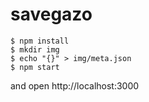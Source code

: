 # savegazo

```console
$ npm install
$ mkdir img
$ echo "{}" > img/meta.json
$ npm start
```

and open http://localhost:3000
